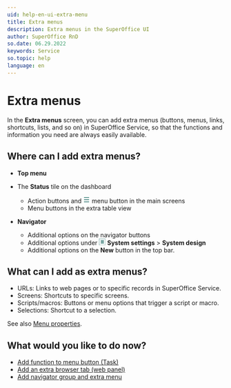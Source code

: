 ```yaml
---
uid: help-en-ui-extra-menu
title: Extra menus
description: Extra menus in the SuperOffice UI
author: SuperOffice RnD
so.date: 06.29.2022
keywords: Service
so.topic: help
language: en
---
```


# Extra menus

In the **Extra menus** screen, you can add extra menus (buttons, menus, links, shortcuts, lists, and so on) in SuperOffice Service, so that the functions and information you need are always easily available.

## Where can I add extra menus?

* **Top menu**

* The **Status** tile on the dashboard
  * Action buttons and ![icon][img1] menu button in the main screens
  * Menu buttons in the extra table view

* **Navigator**

  * Additional options on the navigator buttons
  * Additional options under ![icon][img2] **System settings** > **System design**
  * Additional options on the **New** button in the top bar.

## What can I add as extra menus?

* URLs: Links to web pages or to specific records in SuperOffice Service.
* Screens: Shortcuts to specific screens.
* Scripts/macros: Buttons or menu options that trigger a script or macro.
* Selections: Shortcut to a selection.

See also [Menu properties][1].

## What would you like to do now?

* [Add function to menu button (Task)][2]
* [Add an extra browser tab (web panel)][3]
* [Add navigator group and extra menu][4]

<!-- Referenced links -->
[1]: properties.md
[2]: actions.md
[3]: ../../../web-panels/learn/index.md
[4]: navigator.md

<!-- Referenced images -->
[img1]: ../../../../../media/icons/btn-menu.png
[img2]: ../../../../../media/icons/settings-small.png
